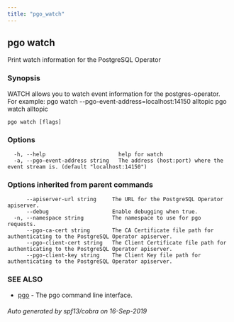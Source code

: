 ```yaml
---
title: "pgo_watch"
---
```

## pgo watch

Print watch information for the PostgreSQL Operator

### Synopsis

WATCH allows you to watch event information for the postgres-operator. For example:
		pgo watch --pgo-event-address=localhost:14150  alltopic
		pgo watch alltopic

```
pgo watch [flags]
```

### Options

```
  -h, --help                       help for watch
  -a, --pgo-event-address string   The address (host:port) where the event stream is. (default "localhost:14150")
```

### Options inherited from parent commands

```
      --apiserver-url string     The URL for the PostgreSQL Operator apiserver.
      --debug                    Enable debugging when true.
  -n, --namespace string         The namespace to use for pgo requests.
      --pgo-ca-cert string       The CA Certificate file path for authenticating to the PostgreSQL Operator apiserver.
      --pgo-client-cert string   The Client Certificate file path for authenticating to the PostgreSQL Operator apiserver.
      --pgo-client-key string    The Client Key file path for authenticating to the PostgreSQL Operator apiserver.
```

### SEE ALSO

* [pgo](/operatorcli/cli/pgo/)	 - The pgo command line interface.

###### Auto generated by spf13/cobra on 16-Sep-2019
